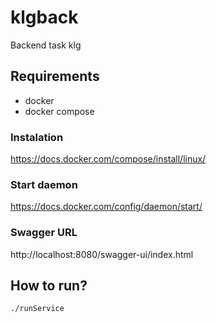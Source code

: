 # klgback
Backend task klg

## Requirements
- docker
- docker compose

### Instalation
https://docs.docker.com/compose/install/linux/

### Start daemon
https://docs.docker.com/config/daemon/start/

### Swagger URL
http://localhost:8080/swagger-ui/index.html

## How to run?

```dtd
./runService
```

